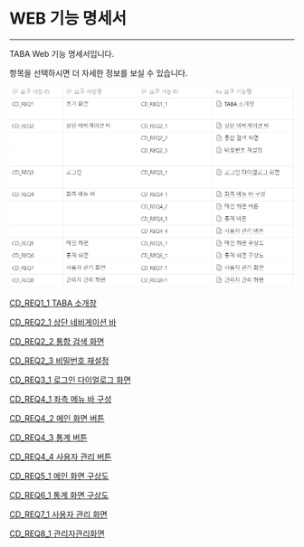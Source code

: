 # WEB 기능 명세서

---

TABA Web 기능 명세서입니다.

항목을 선택하시면 더 자세한 정보를 보실 수 있습니다.

![alt text](image.png)

[CD_REQ1_1 TABA 소개창](https://github.com/Project-Taba/functional_specification_web/blob/main/CD_REQ1_1%20TABA%20%EC%86%8C%EA%B0%9C%EC%B0%BD.md)

[CD_REQ2_1 상단 네비게이션 바](https://github.com/Project-Taba/functional_specification_web/blob/main/CD_REQ2_1%20%EC%83%81%EB%8B%A8%20%EB%84%A4%EB%B9%84%EA%B2%8C%EC%9D%B4%EC%85%98%20%EB%B0%94.md)

[CD_REQ2_2 통합 검색 화면](https://github.com/Project-Taba/functional_specification_web/blob/main/CD_REQ2_2%20%ED%86%B5%ED%95%A9%20%EA%B2%80%EC%83%89%20%ED%99%94%EB%A9%B4.md)

[CD_REQ2_3 비밀번호 재설정](https://github.com/Project-Taba/functional_specification_web/blob/main/CD_REQ2_3%20%EB%B9%84%EB%B0%80%EB%B2%88%ED%98%B8%20%EC%9E%AC%EC%84%A4%EC%A0%95.md)

[CD_REQ3_1 로그인 다이얼로그 화면](https://github.com/Project-Taba/functional_specification_web/blob/main/CD_REQ3_1%20%EB%A1%9C%EA%B7%B8%EC%9D%B8%20%EB%8B%A4%EC%9D%B4%EC%96%BC%EB%A1%9C%EA%B7%B8%20%ED%99%94%EB%A9%B4.md)

[CD_REQ4_1 좌측 메뉴 바 구성](https://github.com/Project-Taba/functional_specification_web/blob/main/CD_REQ4_1%20%EC%A2%8C%EC%B8%A1%20%EB%A9%94%EB%89%B4%20%EB%B0%94%20%EA%B5%AC%EC%84%B1.md)

[CD_REQ4_2 메인 화면 버튼](https://github.com/Project-Taba/functional_specification_web/blob/main/CD_REQ4_2%20%EB%A9%94%EC%9D%B8%20%ED%99%94%EB%A9%B4%20%EB%B2%84%ED%8A%BC.md)

[CD_REQ4_3 통계 버튼](https://github.com/Project-Taba/functional_specification_web/blob/main/CD_REQ4_3%20%ED%86%B5%EA%B3%84%20%EB%B2%84%ED%8A%BC.md)

[CD_REQ4_4 사용자 관리 버튼](https://github.com/Project-Taba/functional_specification_web/blob/main/CD_REQ4_4%20%EC%82%AC%EC%9A%A9%EC%9E%90%20%EA%B4%80%EB%A6%AC%20%EB%B2%84%ED%8A%BC.md)

[CD_REQ5_1 메인 화면 구상도](https://github.com/Project-Taba/functional_specification_web/blob/main/CD_REQ5_1%20%EB%A9%94%EC%9D%B8%20%ED%99%94%EB%A9%B4%20%EA%B5%AC%EC%83%81%EB%8F%84.md)

[CD_REQ6_1 통계 화면 구상도](https://github.com/Project-Taba/functional_specification_web/blob/main/CD_REQ6_1%20%ED%86%B5%EA%B3%84%20%ED%99%94%EB%A9%B4%20%EA%B5%AC%EC%83%81%EB%8F%84.md)

[CD_REQ7_1 사용자 관리 화면](https://github.com/Project-Taba/functional_specification_web/blob/main/CD_REQ7_1%20%EC%82%AC%EC%9A%A9%EC%9E%90%20%EA%B4%80%EB%A6%AC%20%ED%99%94%EB%A9%B4.md)

[CD_REQ8_1 관리자관리화면](https://github.com/Project-Taba/functional_specification_web/blob/main/CD_REQ8_1%20%EA%B4%80%EB%A6%AC%EC%9E%90%EA%B4%80%EB%A6%AC%ED%99%94%EB%A9%B4.md)
